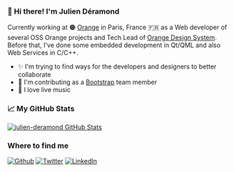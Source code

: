 ### 👋 Hi there! I'm Julien Déramond

Currently working at 🟠 [Orange](https://github.com/Orange-OpenSource/) in Paris, France 🇫🇷 as a Web developer of several OSS Orange projects and Tech Lead of [Orange Design System](https://system.design.orange.com).
Before that, I've done some embedded development in Qt/QML and also Web Services in C/C++.

- ✨ I'm trying to find ways for the developers and designers to better collaborate
- 🎯 I'm contributing as a [Bootstrap](https://github.com/twbs) team member
- 🤘 I love live music

### 📈 My GitHub Stats

<a href="https://github.com/anuraghazra/github-readme-stats">
  <img src="https://github-readme-stats.vercel.app/api?username=julien-deramond&show_icons=true&theme=graywhite&count_private=true" alt="julien-deramond GitHub Stats" />
</a>

### Where to find me
<p><a href="https://github.com/julien-deramond" target="_blank"><img alt="Github" src="https://img.shields.io/badge/GitHub-%2312100E.svg?&style=for-the-badge&logo=Github&logoColor=white" /></a> <a href="https://twitter.com/julienDeramond" target="_blank"><img alt="Twitter" src="https://img.shields.io/badge/Twitter-1DA1F2?style=for-the-badge&logo=twitter&logoColor=white" /></a> <a href="https://www.linkedin.com/in/julienderamond" target="_blank"><img alt="LinkedIn" src="https://img.shields.io/badge/linkedin-%230077B5.svg?&style=for-the-badge&logo=linkedin&logoColor=white" /></a>
</p>

<!--
Great repo to improve this README file: https://github.com/abhisheknaiidu/awesome-github-profile-readme
-->

<!--
Count visitors badge:
  ![visitors](https://visitor-badge.glitch.me/badge?page_id=julien-deramond)
-->
